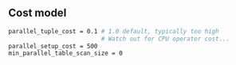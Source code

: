 ## Cost model

```bash
parallel_tuple_cost = 0.1 # 1.0 default, typically too high
                          # Watch out for CPU operator cost...
parallel_setup_cost = 500
min_parallel_table_scan_size = 0
```









